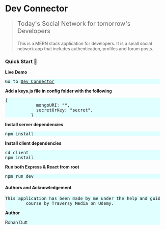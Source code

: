 <html lang="en">
  <head>
<!--     <title>
      Dev Connector: Today's Social Network for tomorrow's Developers
    </title> -->
    <link
      rel="stylesheet"
      href="https://stackpath.bootstrapcdn.com/bootstrap/4.4.1/css/bootstrap.min.css"
    />
  </head>
  <body>
    <h1>Dev Connector</h1>
    <blockquote>
      <p class="mb-2" style="font-size: 20px;">
        Today's Social Network for tomorrow's Developers
      </p>
      <p>
        This is a MERN stack application for developers. It is a small social
        network app that includes authentication, profiles and forum posts.
      </p>
    </blockquote>
    <div>
    </div>
    <div>
      <h3>
        Quick Start
        <g-emoji
          class="g-emoji"
          alias="rocket"
          fallback-src="https://github.githubassets.com/images/icons/emoji/unicode/1f680.png"
          >🚀</g-emoji
        >
      </h3>
      <p><b>Live Demo</b></p>
      <div class="highlight highlight-source-shell" style="background-color:lightcyan">
        <pre>Go to <a href="https://rocky-thicket-26306.herokuapp.com/">Dev Connector</a></pre>
      </div>
      <p><b>Add a keys.js file in config folder with the following</b></p>
      <div class="highlight highlight-source-shell" style="background-color:lightcyan">
        <pre>{
            mongoURI: "<your_mongoDB_Atlas_uri_with_credentials>",
            secretOrKey: "secret",
          }</pre>
      </div>
      <p><b>Install server dependencies</b></p>
      <div class="highlight highlight-source-shell" style="background-color:lightcyan">
        <pre>npm install</pre>
      </div>
      <p><b>Install client dependencies</b></p>
      <div class="highlight highlight-source-shell" style="background-color:lightcyan">
        <pre>cd client<br>npm install</pre>
      </div>
      <p><b>Run both Express & React from root</b></p>
      <div class="highlight highlight-source-shell" style="background-color:lightcyan">
        <pre>npm run dev</pre>
      </div>
       <h4>Authors and Acknowledgement</h4>
      <div class="highlight highlight-source-shell" style="background-color:lightcyan">
        <pre>This application has been made by me under the help and guidance of the
        course by Traversy Media on Udemy.</pre>
        <b>Author</b>
        <p>Rohan Dutt</p>
      </div>
    </div>

  </body>
</html>
